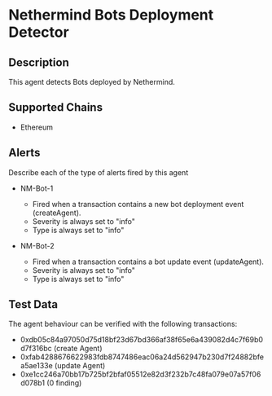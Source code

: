 # Nethermind Bots Deployment Detector

## Description

This agent detects Bots deployed by Nethermind.

## Supported Chains

- Ethereum

## Alerts

Describe each of the type of alerts fired by this agent

- NM-Bot-1
  - Fired when a transaction contains a new bot deployment event (createAgent).
  - Severity is always set to "info" 
  - Type is always set to "info" 

- NM-Bot-2
  - Fired when a transaction contains a bot update event (updateAgent).
  - Severity is always set to "info" 
  - Type is always set to "info" 

## Test Data

The agent behaviour can be verified with the following transactions:

- 0xdb05c84a97050d75d18bf23d67bd366af38f65e6a439082d4c7f69b0d7f316bc (create Agent)
- 0xfab4288676622983fdb8747486eac06a24d562947b230d7f24882bfea5ae133e (update Agent)
- 0xe1cc246a70bb17b725bf2bfaf05512e82d3f232b7c48fa079e07a57f06d078b1 (0 finding)
